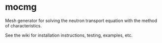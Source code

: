 # mocmg
Mesh generator for solving the neutron transport equation with the method of characteristics.

See the wiki for installation instructions, testing, examples, etc.
